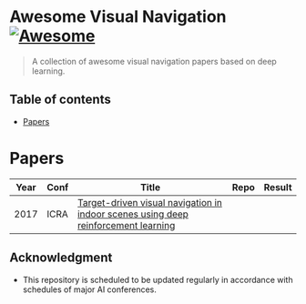 # Awesome Visual Navigation [![Awesome](https://cdn.rawgit.com/sindresorhus/awesome/d7305f38d29fed78fa85652e3a63e154dd8e8829/media/badge.svg)](https://github.com/sindresorhus/awesome#readme)
> A collection of awesome visual navigation papers based on deep learning.
## Table of contents

- [Papers](papers)

# Papers

|Year|Conf|Title|Repo|Result|
|----|----|-----|----|----|
|2017|ICRA|[Target-driven visual navigation in indoor scenes using deep reinforcement learning](https://arxiv.org/pdf/1609.05143.pdf)|||

## Acknowledgment
* This repository is scheduled to be updated regularly in accordance with schedules of major AI conferences.
